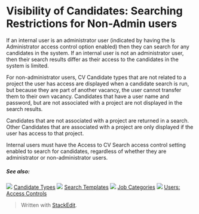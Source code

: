 # Visibility of Candidates: Searching Restrictions for Non-Admin users

If an internal user is an administrator user (indicated by having the  Is Administrator  access control option enabled) then they can search for any candidates in the system. If an internal user is not an administrator user, then their search results differ as their access to the candidates in the system is limited.

For non-administrator users, CV Candidate types that are not related to a project the user has access are displayed when a candidate search is run, but because they are part of another vacancy, the user cannot transfer them to their own vacancy. Candidates that have a user name and password, but are not associated with a project are not displayed in the search results.

Candidates that are not associated with a project are returned in a search. Other Candidates that are associated with a project are only displayed if the user has access to that project.

Internal users must have the  Access to CV Search  access control setting enabled to search for candidates, regardless of whether they are administrator or non-administrator users.

##### See also:

![](../Resources/Images/icon-document-link.png) [Candidate Types](candidate_types.htm)
![](../Resources/Images/icon-document-link.png) [Search Templates](search_templates.htm)
![](../Resources/Images/icon-document-link.png) [Job Categories](job_categories.htm)
![](../Resources/Images/icon-document-link.png) [Users: Access Controls](users_access_controls.htm)



> Written with [StackEdit](https://stackedit.io/).
<!--stackedit_data:
eyJoaXN0b3J5IjpbNjY1NzcwNjFdfQ==
-->